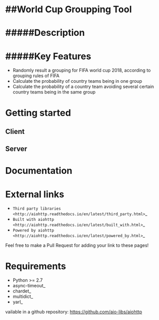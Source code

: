 
##World Cup Groupping Tool
========================


#####Description
============


   

#####Key Features
============

- Randomly result a grouping for FIFA world cup 2018, according to grouping rules of FIFA 
- Calculate the probability of  country teams being in one group
- Calculate the probability of a country team avoiding several certain country teams being in the same group


Getting started
===============

Client
------





Server
------






Documentation
=============



External links
==============

* `Third party libraries
  <http://aiohttp.readthedocs.io/en/latest/third_party.html>`_
* `Built with aiohttp
  <http://aiohttp.readthedocs.io/en/latest/built_with.html>`_
* `Powered by aiohttp
  <http://aiohttp.readthedocs.io/en/latest/powered_by.html>`_

Feel free to make a Pull Request for adding your link to these pages!



Requirements
============

- Python >= 2.7
- async-timeout_
- chardet_
- multidict_
- yarl_

vailable in a github repository:
https://github.com/aio-libs/aiohttp


